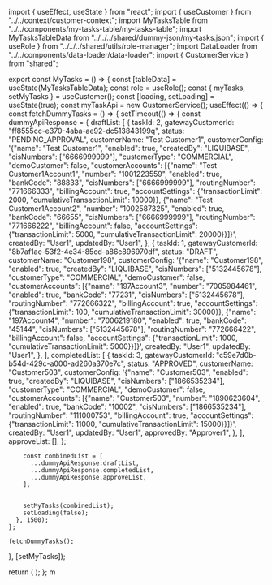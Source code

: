import { useEffect, useState } from "react";
import { useCustomer } from "../../context/customer-context";
import MyTasksTable from "../../components/my-tasks-table/my-tasks-table";
import MyTasksTableData from "../../../shared/dummy-json/my-tasks.json";
import { useRole } from "../../../shared/utils/role-manager";
import DataLoader from "../../components/data-loader/data-loader";
import { CustomerService } from "shared";

export const MyTasks = () => {
  const [tableData] = useState(MyTasksTableData);
  const role = useRole();
  const { myTasks, setMyTasks } = useCustomer();
  const [loading, setLoading] = useState(true);
  const myTaskApi = new CustomerService();
  useEffect(() => {
    const fetchDummyTasks = () => {
      setTimeout(() => {
        const dummyApiResponse = {
          draftList: [
            {
              taskId: 2,
              gatewayCustomerId: "ff8555cc-e370-4aba-ae92-dc513843199q",
              status: "PENDING_APPROVAL",
              customerName: "Test Customer1",
              customerConfig:
                '{"name": "Test Customer1", "enabled": true, "createdBy": "LIQUIBASE", "cisNumbers": ["6666999999"], "customerType": "COMMERCIAL", "demoCustomer": false, "customerAccounts": [{"name": "Test Customer1Account1", "number": "1001223559", "enabled": true, "bankCode": "88833", "cisNumbers": ["6666999999"], "routingNumber": "771666333", "billingAccount": true, "accountSettings": {"transactionLimit": 2000, "cumulativeTransactionLimit": 10000}}, {"name": "Test Customer1Account2", "number": "1002587325", "enabled": true, "bankCode": "66655", "cisNumbers": ["6666999999"], "routingNumber": "771666222", "billingAccount": false, "accountSettings": {"transactionLimit": 5000, "cumulativeTransactionLimit": 20000}}]}',
              createdBy: "User1",
              updatedBy: "User1",
            },
            {
              taskId: 1,
              gatewayCustomerId: "8b7af1ae-53f2-4e34-85cd-a86c896970df",
              status: "DRAFT",
              customerName: "Customer198",
              customerConfig:
                '{"name": "Customer198", "enabled": true, "createdBy": "LIQUIBASE", "cisNumbers": ["5132445678"], "customerType": "COMMERCIAL", "demoCustomer": false, "customerAccounts": [{"name": "197Account3", "number": "7005984461", "enabled": true, "bankCode": "77231", "cisNumbers": ["5132445678"], "routingNumber": "772666322", "billingAccount": true, "accountSettings": {"transactionLimit": 100, "cumulativeTransactionLimit": 30000}}, {"name": "197Account4", "number": "7006219180", "enabled": true, "bankCode": "45144", "cisNumbers": ["5132445678"], "routingNumber": "772666422", "billingAccount": false, "accountSettings": {"transactionLimit": 1000, "cumulativeTransactionLimit": 5000}}]}',
              createdBy: "User1",
              updatedBy: "User1",
            },
          ],
          completedList: [
            {
              taskId: 3,
              gatewayCustomerId: "c59e7d0b-b54d-429c-a000-ad260a370e7c",
              status: "APPROVED",
              customerName: "Customer503",
              customerConfig:
                '{"name": "Customer503", "enabled": true, "createdBy": "LIQUIBASE", "cisNumbers": ["1866535234"], "customerType": "COMMERCIAL", "demoCustomer": false, "customerAccounts": [{"name": "Customer503", "number": "1890623604", "enabled": true, "bankCode": "10002", "cisNumbers": ["1866535234"], "routingNumber": "111000753", "billingAccount": true, "accountSettings": {"transactionLimit": 11000, "cumulativeTransactionLimit": 15000}}]}',
              createdBy: "User1",
              updatedBy: "User1",
              approvedBy: "Approver1",
            },
          ],
          approveList: [],
        };

       
        const combinedList = [
          ...dummyApiResponse.draftList,
          ...dummyApiResponse.completedList,
          ...dummyApiResponse.approveList,
        ];

  
        setMyTasks(combinedList);
        setLoading(false);
      }, 1500); 
    };

    fetchDummyTasks();
  }, [setMyTasks]);

 

  return (
    <DataLoader loading={loading}>
    <MyTasksTable
      tableHeaders={tableData.tableHeaders}
      tableBody={myTasks}
      currentRole={role}
    />
    </DataLoader>
  );
};
m
